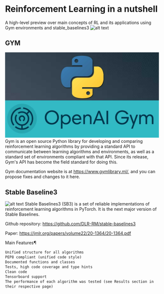 # Reinforcement Learning in a nutshell
A high-level preview over main concepts of RL and its applications using Gym environments and stable_baselines3
![alt text](https://github.com/EssamMohamedAbo-ElMkarem/Reinforcement-Learning-in-a-nutshell/blob/main/images/envs.jpg)


## GYM

![alt text](https://github.com/EssamMohamedAbo-ElMkarem/Reinforcement-Learning-in-a-nutshell/blob/main/images/gym.jpg)
Gym is an open source Python library for developing and comparing reinforcement learning algorithms by providing a standard API to communicate between learning algorithms and environments, as well as a standard set of environments compliant with that API. Since its release, Gym's API has become the field standard for doing this.

Gym documentation website is at https://www.gymlibrary.ml/, and you can propose fixes and changes to it here.

## Stable Baseline3
![alt text](https://github.com/EssamMohamedAbo-ElMkarem/Reinforcement-Learning-in-a-nutshell/blob/main/images/stable.jpg)
Stable Baselines3 (SB3) is a set of reliable implementations of reinforcement learning algorithms in PyTorch. It is the next major version of Stable Baselines.

Github repository: https://github.com/DLR-RM/stable-baselines3

Paper: https://jmlr.org/papers/volume22/20-1364/20-1364.pdf

Main Features¶

    Unified structure for all algorithms
    PEP8 compliant (unified code style)
    Documented functions and classes
    Tests, high code coverage and type hints
    Clean code
    Tensorboard support
    The performance of each algorithm was tested (see Results section in their respective page)
